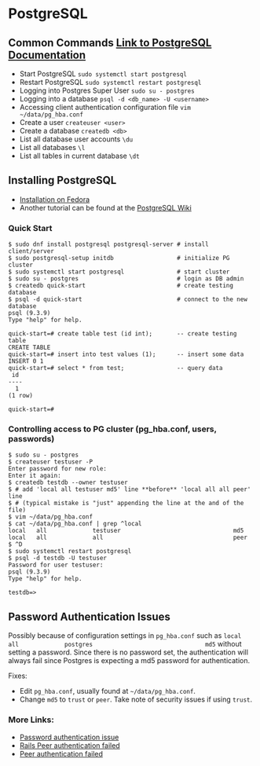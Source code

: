 # PostgreSQL

## Common Commands [Link to PostgreSQL Documentation](https://www.postgresql.org/docs/9.6/static/index.html)
- Start PostgreSQL `sudo systemctl start postgresql`
- Restart PostgreSQL `sudo systemctl restart postgresql`
- Logging into Postgres Super User `sudo su - postgres`
- Logging into a database `psql -d <db_name> -U <username>`
- Accessing client authentication configuration file `vim ~/data/pg_hba.conf`
- Create a user `createuser <user> `
- Create a database `createdb <db>`
- List all database user accounts `\du`
- List all databases `\l`
- List all tables in current database `\dt`

## Installing PostgreSQL 
- [Installation on Fedora](https://developer.fedoraproject.org/tech/database/postgresql/about.html)  
- Another tutorial can be found at the [PostgreSQL Wiki](https://wiki.postgresql.org/wiki/First_steps)
### Quick Start
```
$ sudo dnf install postgresql postgresql-server # install client/server
$ sudo postgresql-setup initdb                  # initialize PG cluster
$ sudo systemctl start postgresql               # start cluster
$ sudo su - postgres                            # login as DB admin
$ createdb quick-start                          # create testing database
$ psql -d quick-start                           # connect to the new database
psql (9.3.9)
Type "help" for help.

quick-start=# create table test (id int);       -- create testing table
CREATE TABLE
quick-start=# insert into test values (1);      -- insert some data
INSERT 0 1
quick-start=# select * from test;               -- query data
 id
----
  1
(1 row)

quick-start=#
```
### Controlling access to PG cluster (pg_hba.conf, users, passwords)
```
$ sudo su - postgres
$ createuser testuser -P
Enter password for new role:
Enter it again:
$ createdb testdb --owner testuser
$ # add 'local all testuser md5' line **before** 'local all all peer' line
$ # (typical mistake is "just" appending the line at the and of the file)
$ vim ~/data/pg_hba.conf
$ cat ~/data/pg_hba.conf | grep ^local
local   all             testuser                                md5
local   all             all                                     peer
$ ^D
$ sudo systemctl restart postgresql
$ psql -d testdb -U testuser
Password for user testuser:
psql (9.3.9)
Type "help" for help.

testdb=>
```

## Password Authentication Issues 
Possibly because of configuration settings in `pg_hba.conf` such as `local   all             postgres                                md5` without setting a password. Since there is no password set, the authentication will always fail since Postgres is expecting a md5 password for authentication. 

Fixes:
- Edit `pg_hba.conf`, usually found at `~/data/pg_hba.conf`. 
- Change `md5` to `trust` or `peer`. Take note of security issues if using `trust`.

### More Links:
- [Password authentication issue ](http://stackoverflow.com/questions/21483540/postgres-password-authentication-issue)
- [Rails Peer authentication failed](http://stackoverflow.com/questions/15306770/pg-peer-authentication-failed)
- [Peer authentication failed](http://stackoverflow.com/questions/15306770/pg-peer-authentication-failed)
